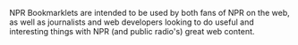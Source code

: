 NPR Bookmarklets are intended to be used by both fans of NPR on the web, as well as journalists and web developers looking to do useful and interesting things with NPR (and public radio's) great web content.